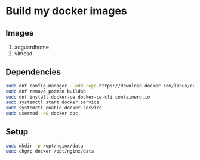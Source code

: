 # Build my docker images

## Images
1. adguardhome
2. vlmcsd

## Dependencies

```bash
sudo dnf config-manager --add-repo https://download.docker.com/linux/centos/docker-ce.repo
sudo dnf remove podman buildah
sudo dnf install docker-ce docker-ce-cli containerd.io
sudo systemctl start docker.service
sudo systemctl enable docker.service
sudo usermod -aG docker opc
```

## Setup

```bash
sudo mkdir -p /opt/nginx/data
sudo chgrp docker /opt/nginx/data
```
